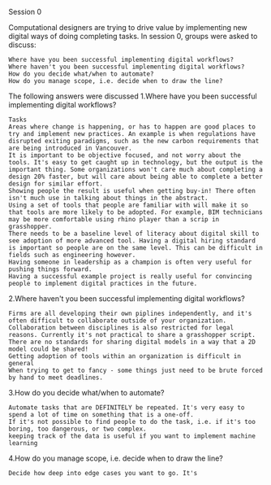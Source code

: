 
Session 0

Computational designers are trying to drive value by implementing new digital ways of doing completing tasks. In session 0, groups were asked to discuss:

    Where have you been successful implementing digital workflows?
    Where haven't you been successful implementing digital workflows?
    How do you decide what/when to automate?
    How do you manage scope, i.e. decide when to draw the line?

The following answers were discussed
1.Where have you been successful implementing digital workflows?

    Tasks
    Areas where change is happening, or has to happen are good places to try and implement new practices. An example is when regulations have disrupted exiting paradigms, such as the new carbon requirements that are being introduced in Vancouver.
    It is important to be objective focused, and not worry about the tools. It's easy to get caught up in technology, but the output is the important thing. Some organizations won't care much about completing a design 20% faster, but will care about being able to complete a better design for similar effort.
    Showing people the result is useful when getting buy-in! There often isn't much use in talking about things in the abstract.
    Using a set of tools that people are familiar with will make it so that tools are more likely to be adopted. For example, BIM technicians may be more comfortable using rhino player than a scrip in grasshopper.
    There needs to be a baseline level of literacy about digital skill to see adoption of more advanced tool. Having a digital hiring standard is important so people are on the same level. This can be difficult in fields such as engineering however.
    Having someone in leadership as a champion is often very useful for pushing things forward.
    Having a successful example project is really useful for convincing people to implement digital practices in the future.

2.Where haven't you been successful implementing digital workflows?

    Firms are all developing their own piplines independently, and it's often difficult to collaborate outside of your organization.
    Collaboration between disciplines is also restricted for legal reasons. Currently it's not practical to share a grasshopper script. There are no standards for sharing digital models in a way that a 2D model could be shared!
    Getting adoption of tools within an organization is difficult in general
    When trying to get to fancy - some things just need to be brute forced by hand to meet deadlines.

3.How do you decide what/when to automate?

    Automate tasks that are DEFINITELY be repeated. It's very easy to spend a lot of time on something that is a one-off.
    If it's not possible to find people to do the task, i.e. if it's too boring, too dangerous, or two complex.
    keeping track of the data is useful if you want to implement machine learning

4.How do you manage scope, i.e. decide when to draw the line?

    Decide how deep into edge cases you want to go. It's

